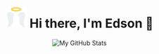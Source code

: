 <h1 align="center">
 <img title="hi" alt="" src="./logo/favicon.svg" />
 Hi there, I'm Edson 🎯
</h1>

<p align="center">
  <img height="180em" alt="My GitHub Stats" src="https://github-readme-stats.vercel.app/api/top-langs/?username=edsonaf&langs_count=8&layout=compact&hide_border=true&bg_color=00000000&text_color=3498db&&count_private=true&include_all_commits=true" />
</p>
